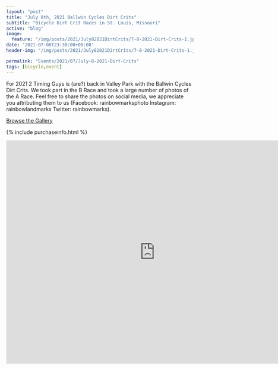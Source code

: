 ```yaml
---
layout: "post"
title: "July 8th, 2021 Ballwin Cycles Dirt Crits"
subtitle: "Bicycle Dirt Crit Races in St. Louis, Missouri"
active: "blog"
image:
  feature: "/img/posts/2021/July82021DirtCrits/7-8-2021-Dirt-Crits-1.jpg"
date: '2021-07-08T23:30:00+00:00'
header-img: "/img/posts/2021/July82021DirtCrits/7-8-2021-Dirt-Crits-1.jpg"

permalink: "Events/2021/07/July-8-2021-Dirt-Crits"
tags: [bicycle,event]
---
```


For 2021 2 Timing Guys is (are?) back in Valley Park with the Ballwin Cycles Dirt Crits. We took part in the B Race and took a large number of photos of the A Race. Feel free to share the photos on social media, we appreciate you attributing them to us (Facebook: rainbowmarksphoto Instagram: rainbowlandmarks Twitter: rainbowmarks).

[Browse the Gallery](https://photos.rainbowmarks.com/2021/Bikes/782021-Ballwin-Cycles-Dirt-Crit)

{% include purchaseinfo.html %}

<iframe src="https://photos.rainbowmarks.com/frame/slideshow?key=L57Lpn&speed=3&transition=fade&autoStart=1&captions=0&navigation=0&playButton=0&randomize=0&transitionSpeed=2" width="800" height="600" frameborder="no" scrolling="no"></iframe>